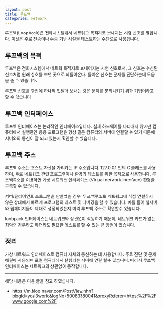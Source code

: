 ```yaml
---
layout: post
title: 루프백
categories: Network
---
```


루프백(Loopback)은 전화시스템에서 네트워크 목적지로 보내지는 시험 신호를 말합니다. 이것은 주로 전송이나 수송 기반 시설을 테스트하는 수단으로 사용됩니다.

## 루프백의 목적

루프백은 전화시스템에서 네트웍 목적지로 보내어지는 시험 신호로서, 그 신호는 수신된 신호처럼 원래 신호를 보낸 곳으로 되돌아온다. 돌아온 신호는 문제를 진단하는데 도움을 줄 수 있습니다.

루프백 신호를 한번에 하나씩 잇달아 보내는 것은 문제를 분리시키기 위한 기법이라고 할 수 있습니다.

## 루프백 인터페이스

루프백 인터페이스는 논리적인 인터페이스입니다. 실제 하드웨어를 나타내지 않지만 컴퓨터에서 실행중인 응용 프로그램은 항상 같은 컴퓨터의 서버에 연결할 수 있기 때문에 서버와의 통신이 잘 되고 있는지 확인할 수 있습니다.

## 루프백 주소

루프백 주소는 호스트 자신을 가리키는 IP 주소입니다. 127.0.0.1 번의 C 클래스를 사용하며, 주로 네트워크 관련 프로그램이나 환경의 테스트를 위한 목적으로 사용합니다. 루프백주소를 이용하면 가상 네트워크 인터페이스 (Virtual network interface) 환경을 구축할 수 있습니다.

서버/클라이언트 프로그램을 만들었을 경우, 루프백주소로 네트워크에 직접 연결하지 않은 상태에서 빠르게 프로그램의 테스트 및 디버깅을 할 수 있습니다. 예를 들어 웹서버와 웹페이지들이 제대로 설정되었는지 미리 루프백 주소로 확인할수 있습니다.

loobpack 인터페이스는 네트워크와 상관없이 작동하기 때문에, 네트워크 카드가 없는 최악의 경우라고 하더라도 필요한 테스트를 할 수 있는 큰 장점이 있습니다.

## 정리

가상 네트워크 인터페이스로 컴퓨터 자체와 통신하는 데 사용합니다. 주로 진단 및 문제 해결에 사용되며 로컬 컴퓨터에서 실행되는 서버에 연결 할수 있습니다. 따라서 루프백 인터페이스는 네트워크와 상관없이 동작합니다.

---

해당 내용은 다음 글을 참고 하였습니다.

- https://m.blog.naver.com/PostView.nhn?blogId=yosi3world&logNo=50083380041&proxyReferer=https:%2F%2Fwww.google.com%2F
